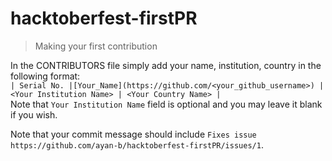 # hacktoberfest-firstPR
> Making your first contribution

In the CONTRIBUTORS file simply add your name, institution, country in the following format:  
`| Serial No. |[Your_Name](https://github.com/<your_github_username>) | <Your Institution Name> | <Your Country Name> |`  
Note that `Your Institution Name` field is optional and you may leave it blank if you wish.

Note that your commit message should include `Fixes issue https://github.com/ayan-b/hacktoberfest-firstPR/issues/1`.
